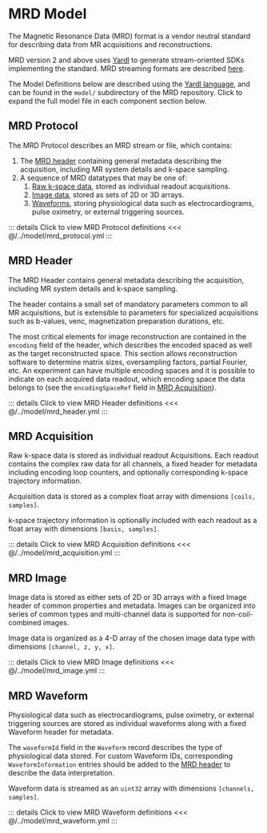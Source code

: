 # MRD Model

The Magnetic Resonance Data (MRD) format is a vendor neutral standard for describing data from MR acquisitions and reconstructions.

MRD version 2 and above uses [Yardl](https://microsoft.github.io/yardl/) to generate stream-oriented SDKs implementing the standard. MRD streaming formats are described [here](format).

The Model Definitions below are described using the [Yardl language](https://microsoft.github.io/yardl/cpp/language.html), and can be found in the `model/` subdirectory of the MRD repository.
Click to expand the full model file in each component section below.


## MRD Protocol

The MRD Protocol describes an MRD stream or file, which contains:

1.  The [MRD header](#mrd-header) containing general metadata describing the acquisition, including MR system details and k-space sampling.
2.  A sequence of MRD datatypes that may be one of:
    1.  [Raw k-space data](#mrd-acquisition), stored as individual readout acquisitions.
    2.  [Image data](#mrd-image), stored as sets of 2D or 3D arrays.
    3.  [Waveforms](#mrd-waveform), storing physiological data such as electrocardiograms, pulse oximetry, or external triggering sources.

::: details Click to view MRD Protocol definitions
<<< @/../model/mrd_protocol.yml
:::


## MRD Header

The MRD Header contains general metadata describing the acquisition, including MR system details and k-space sampling.

The header contains a small set of mandatory parameters common to all MR acquisitions, but is extensible to parameters for specialized acquisitions such as b-values, venc, magnetization preparation durations, etc.

The most critical elements for image reconstruction are contained in the `encoding` field of the header, which describes the encoded spaced as well as the target reconstructed space.
This section allows reconstruction software to determine matrix sizes, oversampling factors, partial Fourier, etc.
An experiment can have multiple encoding spaces and it is possible to indicate on each acquired data readout, which encoding space the data belongs to (see the `encodingSpaceRef` field in [MRD Acquisition](#mrd-acquisition)).

::: details Click to view MRD Header definitions
<<< @/../model/mrd_header.yml
:::


## MRD Acquisition

Raw k-space data is stored as individual readout Acquisitions.
Each readout contains the complex raw data for all channels, a fixed header for metadata including encoding loop counters, and optionally corresponding k-space trajectory information.

Acquisition data is stored as a complex float array with dimensions `[coils, samples]`.

k-space trajectory information is optionally included with each readout as a float array with dimensions `[basis, samples]`.

::: details Click to view MRD Acquisition definitions
<<< @/../model/mrd_acquisition.yml
:::


## MRD Image

Image data is stored as either sets of 2D or 3D arrays with a fixed Image header of common properties and metadata.
Images can be organized into series of common types and multi-channel data is supported for non-coil-combined images.

Image data is organized as a 4-D array of the chosen image data type with dimensions `[channel, z, y, x]`.

::: details Click to view MRD Image definitions
<<< @/../model/mrd_image.yml
:::


## MRD Waveform

Physiological data such as electrocardiograms, pulse oximetry, or external triggering sources are stored as individual waveforms along with a fixed Waveform header for metadata.

The `waveformId` field in the `Waveform` record describes the type of physiological data stored.
For custom Waveform IDs, corresponding `WaveformInformation` entries should be added to the [MRD header](#mrd-header) to describe the data interpretation.

Waveform data is streamed as an `uint32` array with dimensions `[channels, samples]`.

::: details Click to view MRD Waveform definitions
<<< @/../model/mrd_waveform.yml
:::
